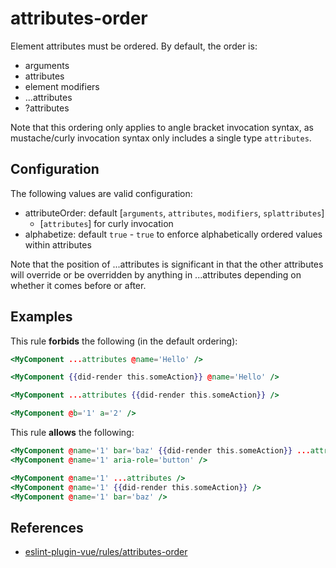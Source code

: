 # attributes-order

Element attributes must be ordered. By default, the order is:

- arguments
- attributes
- element modifiers
- ...attributes
- ?attributes

Note that this ordering only applies to angle bracket invocation syntax, as mustache/curly invocation syntax only includes a single type `attributes`.

## Configuration

The following values are valid configuration:

- attributeOrder: default [`arguments`, `attributes`, `modifiers`, `splattributes`]
  - [`attributes`] for curly invocation
- alphabetize: default `true` - `true` to enforce alphabetically ordered values within attributes

Note that the position of ...attributes is significant in that the other attributes will override or be overridden by anything in ...attributes depending on whether it comes before or after.

## Examples

This rule **forbids** the following (in the default ordering):

```hbs
<MyComponent ...attributes @name='Hello' />
```

```hbs
<MyComponent {{did-render this.someAction}} @name='Hello' />
```

```hbs
<MyComponent ...attributes {{did-render this.someAction}} />
```

```hbs
<MyComponent @b='1' a='2' />
```

This rule **allows** the following:

```hbs
<MyComponent @name='1' bar='baz' {{did-render this.someAction}} ...attributes aria-role='button' />
<MyComponent @name='1' aria-role='button' />
```

```hbs
<MyComponent @name='1' ...attributes />
<MyComponent @name='1' {{did-render this.someAction}} />
<MyComponent @name='1' bar='baz' />
```

## References

- [eslint-plugin-vue/rules/attributes-order](https://github.com/vuejs/eslint-plugin-vue/blob/master/docs/rules/attributes-order.md)
